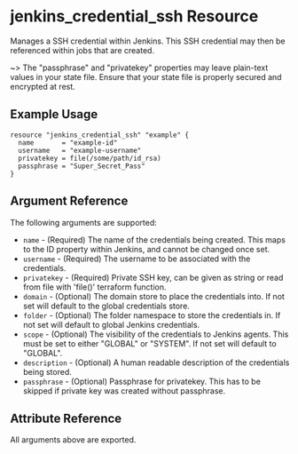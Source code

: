 # jenkins_credential_ssh Resource

Manages a SSH credential within Jenkins. This SSH credential may then be referenced within jobs that are created.

~> The "passphrase" and "privatekey" properties may leave plain-text values in your state file. Ensure that your state file is properly secured and encrypted at rest.

## Example Usage

```hcl
resource "jenkins_credential_ssh" "example" {
  name       = "example-id"
  username   = "example-username"
  privatekey = file(/some/path/id_rsa)
  passphrase = "Super_Secret_Pass"
}
```

## Argument Reference

The following arguments are supported:

* `name` - (Required) The name of the credentials being created. This maps to the ID property within Jenkins, and cannot be changed once set.
* `username` - (Required) The username to be associated with the credentials.
* `privatekey` - (Required) Private SSH key, can be given as string or read from file with 'file()' terraform function.
* `domain` - (Optional) The domain store to place the credentials into. If not set will default to the global credentials store.
* `folder` - (Optional) The folder namespace to store the credentials in. If not set will default to global Jenkins credentials.
* `scope` - (Optional) The visibility of the credentials to Jenkins agents. This must be set to either "GLOBAL" or "SYSTEM". If not set will default to "GLOBAL".
* `description` - (Optional) A human readable description of the credentials being stored.
* `passphrase` - (Optional) Passphrase for privatekey. This has to be skipped if private key was created without passphrase.

## Attribute Reference

All arguments above are exported.
